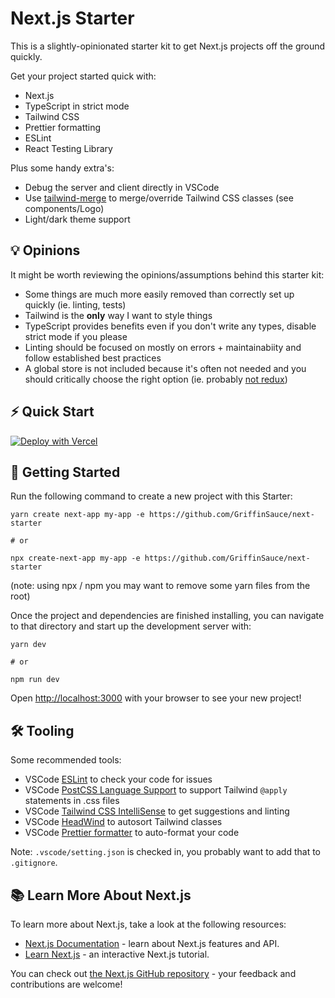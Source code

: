 # Next.js Starter

This is a slightly-opinionated starter kit to get Next.js projects off the ground quickly.

Get your project started quick with:

- Next.js
- TypeScript in strict mode
- Tailwind CSS
- Prettier formatting
- ESLint
- React Testing Library

Plus some handy extra's:

- Debug the server and client directly in VSCode
- Use [tailwind-merge](https://github.com/dcastil/tailwind-merge) to merge/override Tailwind CSS classes (see components/Logo)
- Light/dark theme support

## 💡 Opinions

It might be worth reviewing the opinions/assumptions behind this starter kit:

- Some things are much more easily removed than correctly set up quickly (ie. linting, tests)
- Tailwind is the **only** way I want to style things
- TypeScript provides benefits even if you don't write any types, disable strict mode if you please
- Linting should be focused on mostly on errors + maintainabiity and follow established best practices
- A global store is not included because it's often not needed and you should critically choose the right option (ie. probably [not redux](https://github.com/pmndrs/zustand))

## ⚡️ Quick Start

[![Deploy with Vercel](https://vercel.com/button)](https://vercel.com/new/project?template=https://github.com/GriffinSauce/next-starter)

## 🚀 Getting Started

Run the following command to create a new project with this Starter:

```
yarn create next-app my-app -e https://github.com/GriffinSauce/next-starter

# or

npx create-next-app my-app -e https://github.com/GriffinSauce/next-starter
```

(note: using npx / npm you may want to remove some yarn files from the root)

Once the project and dependencies are finished installing, you can navigate to that directory and start up the development server with:

```
yarn dev

# or

npm run dev
```

Open [http://localhost:3000](http://localhost:3000) with your browser to see your new project!

## 🛠️ Tooling

Some recommended tools:

- VSCode [ESLint](https://marketplace.visualstudio.com/items?itemName=dbaeumer.vscode-eslint) to check your code for issues
- VSCode [PostCSS Language Support](https://marketplace.visualstudio.com/items?itemName=csstools.postcss) to support Tailwind `@apply` statements in .css files
- VSCode [Tailwind CSS IntelliSense](https://marketplace.visualstudio.com/items?itemName=bradlc.vscode-tailwindcss) to get suggestions and linting
- VSCode [HeadWind](https://marketplace.visualstudio.com/items?itemName=heybourn.headwind) to autosort Tailwind classes
- VSCode [Prettier formatter](https://marketplace.visualstudio.com/items?itemName=esbenp.prettier-vscode) to auto-format your code

Note: `.vscode/setting.json` is checked in, you probably want to add that to `.gitignore`.

## 📚 Learn More About Next.js

To learn more about Next.js, take a look at the following resources:

- [Next.js Documentation](https://nextjs.org/docs) - learn about Next.js features and API.
- [Learn Next.js](https://nextjs.org/learn) - an interactive Next.js tutorial.

You can check out [the Next.js GitHub repository](https://github.com/vercel/next.js/) - your feedback and contributions are welcome!

